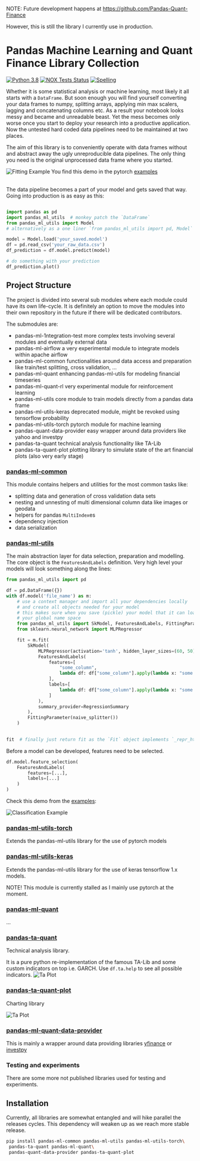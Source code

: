 NOTE: Future development happens at https://github.com/Pandas-Quant-Finance

However, this is still the library I currently use in production.

# Pandas Machine Learning and Quant Finance Library Collection

[![Python
3.8](https://img.shields.io/badge/python-3.8-blue.svg)](https://www.python.org/downloads/release/python-360/)
[![NOX Tests Status](https://github.com/KIC/pandas-ml-quant/workflows/NOX-Tests/badge.svg)](https://github.com/KIC/pandas-ml-quant/actions)
[![Spelling](https://github.com/KIC/pandas-ml-quant/workflows/spellcheck/badge.svg)](https://github.com/KIC/pandas-ml-quant/actions)

Whether it is some statistical analysis or machine learning, most likely it all starts with a `DataFrame`.
But soon enough you will find yourself converting your data frames to numpy, splitting arrays, applying min
max scalers, lagging and concatenating columns etc. As a result your notebook looks messy and became and 
unreadable beast. Yet the mess becomes only worse once you start to deploy your research into a productive
application. Now the untested hard coded data pipelines need to be maintained at two places. 

The aim of this library is to conveniently operate with data frames without and abstract away the ugly unreproducible
data pipelines. The only thing you need is the original unprocessed data frame where you started.

![Fitting Example](.readme/videos/probabilistic-model-fit.gif)
You find this demo in the pytorch [examples](./pandas-ml-utils-torch/examles/)<br><br>

The data pipeline becomes a part of your model and gets saved that way. Going into production is as easy as this:

```python

import pandas as pd
import pandas_ml_utils  # monkey patch the `DataFrame`
from pandas_ml_utils import Model
# alternatively as a one liner `from pandas_ml_utils import pd, Model` 

model = Model.load('your_saved.model')
df = pd.read_csv('your_raw_data.csv')
df_prediction = df.model.predict(model)

# do something with your prediction
df_prediction.plot()
``` 

## Project Structure
The project is divided into several sub modules where each module could have its own life-cycle. It is definitely an
option to move the modules into their own repository in the future if there will be dedicated contributors.

The submodules are:
 * pandas-ml-1ntegration-test  more complex tests involving several modules and eventually external data
 * pandas-ml-airflow  a very experimental module to integrate models within apache airflow 
 * pandas-ml-common  functionalities around data access and preparation like train/test splitting, cross validation, ...   
 * pandas-ml-quant  enhancing pandas-ml-utils for modeling financial timeseries
 * pandas-ml-quant-rl  very experimental module for reinforcement learning
 * pandas-ml-utils  core module to train models directly from a pandas data frame
 * pandas-ml-utils-keras  deprecated module, might be revoked using tensorflow probability
 * pandas-ml-utils-torch  pytorch module for machine learning
 * pandas-quant-data-provider  easy wrapper around data providers like yahoo and investpy
 * pandas-ta-quant  technical analysis functionality like TA-Lib
 * pandas-ta-quant-plot  plotting library to simulate state of the art financial plots (also very early stage) 

### [pandas-ml-common](pandas-ml-common/Readme.md)
This module contains helpers and utilities for the most common tasks like:
* splitting data and generation of cross validation data sets
* nesting and unnesting of multi dimensional column data like images or geodata
* helpers for pandas `MultiIndex`es 
* dependency injection
* data serialization 

### [pandas-ml-utils](pandas-ml-utils/Readme.md)
The main abstraction layer for data selection, preparation and modelling. The core object is the `FeaturesAndLabels` 
definition. Very high level your models will look something along the lines:

```python
from pandas_ml_utils import pd

df = pd.DataFrame({})
with df.model('file_name') as m:
    # use a context manager and import all your dependencies locally 
    # and create all objects needed for your model
    # this makes sure when you save (pickle) your model that it can load conveniently without polluting
    # your global name space   
    from pandas_ml_utils import SkModel, FeaturesAndLabels, FittingParameter, RegressionSummary, naive_splitter
    from sklearn.neural_network import MLPRegressor

    fit = m.fit(
        SkModel(
            MLPRegressor(activation='tanh', hidden_layer_sizes=(60, 50), random_state=42, max_iter=2),
            FeaturesAndLabels(
                features=[
                    "some_column",
                    lambda df: df["some_column"].apply(lambda x: "some calculation"),
                ],
                labels=[
                    lambda df: df["some_column"].apply(lambda x: "some calculation")
                ]
            ),
            summary_provider=RegressionSummary
        ),
        FittingParameter(naive_splitter())
    )

 
fit  # finally just return fit as the `Fit` object implements `_repr_html_()` which renders a nice report
```

Before a model can be developed, features need to be selected. 
```python
df.model.feature_selection(
    FeaturesAndLabels(
        features=[...],
        labels=[...]
    )
)
```

Check this demo from the [examples](./pandas-ml-utils/examles/):

![Classification Example](.readme/images/classification.png)

### [pandas-ml-utils-torch](pandas-ml-utils-torch/Readme.md)
Extends the pandas-ml-utils library for the use of pytorch models

### [pandas-ml-utils-keras](pandas-ml-utils-tf/Readme.md)
Extends the pandas-ml-utils library for the use of keras tensorflow 1.x models. 

NOTE! This module is currently stalled as I mainly use pytorch at the moment.  

### [pandas-ml-quant](pandas-ml-quant/Readme.md) 
...

### [pandas-ta-quant](pandas-ta-quant/Readme.md) 
Technical analysis library. 

It is a pure python re-implementation of the famous TA-Lib and some custom indicators on top i.e. GARCH. 
Use `df.ta.help` to see all possible indicators. 
![Ta Plot](./.readme/images/multi_index.png)

### [pandas-ta-quant-plot](pandas-ta-quant-plot/Readme.md) 
Charting library

![Ta Plot](./.readme/videos/ta_plot.gif)
 
### [pandas-ml-quant-data-provider](pandas-quant-data-provider/Readme.md) 
This is mainly a wrapper around data providing libraries [yfinance](https://github.com/ranaroussi/yfinance) 
or [investpy](https://github.com/alvarobartt/investpy)

### Testing and experiments
There are some more not published libraries used for testing and experiments.
  
## Installation
Currently, all libraries are somewhat entangled and will hike parallel the releases cycles. This dependency will weaken up
as we reach more stable release. 

```bash
pip install pandas-ml-common pandas-ml-utils pandas-ml-utils-torch\
 pandas-ta-quant pandas-ml-quant\
 pandas-quant-data-provider pandas-ta-quant-plot
```


